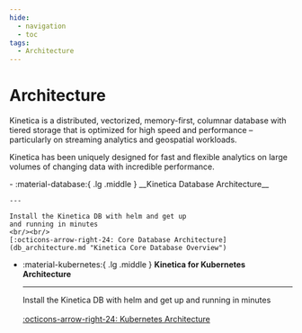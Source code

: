 ```yaml
---
hide:
  - navigation
  - toc
tags:
  - Architecture
---
```

# Architecture

Kinetica is a distributed, vectorized, memory-first, columnar database with tiered storage
that is optimized for high speed and performance – particularly on streaming analytics and
geospatial workloads.

Kinetica has been uniquely designed for fast and flexible analytics on large volumes of
changing data with incredible performance.

<div class="grid cards" markdown>
-   :material-database:{ .lg .middle } __Kinetica Database Architecture__

    ---

    Install the Kinetica DB with helm and get up
    and running in minutes
    <br/><br/>
    [:octicons-arrow-right-24: Core Database Architecture](db_architecture.md "Kinetica Core Database Overview")

-   :material-kubernetes:{ .lg .middle } __Kinetica for Kubernetes Architecture__

    ---

    Install the Kinetica DB with helm and get up
    and running in minutes
    <br/><br/>
    [:octicons-arrow-right-24: Kubernetes Architecture](kinetica_for_kubernetes_architecture.md "Kinetica for Kubernetes Architecture")
</div>
